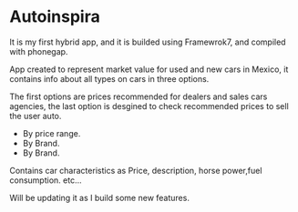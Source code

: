# Autoinspira

It is my first hybrid app, and it is builded using Framewrok7, and compiled with phonegap.

App created to represent market value for used and new cars in Mexico, it contains info about all types on cars in three options.

The first options are prices recommended for dealers and sales cars agencies, the last option is desgined to check recommended prices to sell the user auto.
- By price range.
- By Brand.
- By Brand.




Contains car characteristics as Price, description, horse power,fuel consumption. etc...

Will be updating it as I build some new features.

